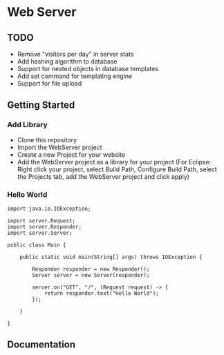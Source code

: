 # Web Server

## TODO
* Remove "visitors per day" in server stats
* Add hashing algorithm to database
* Support for nested objects in database templates
* Add set command for templating engine
* Support for file upload

## Getting Started
### Add Library
* Clone this repository
* Import the WebServer project
* Create a new Project for your website
* Add the WebServer project as a library for your project (For Eclipse: Right click your project, select Build Path, Configure Build Path, select the Projects tab, add the WebServer project and click apply)
### Hello World
```
import java.io.IOException;

import server.Request;
import server.Responder;
import server.Server;

public class Main {

	public static void main(String[] args) throws IOException {
		
		Responder responder = new Responder();
		Server server = new Server(responder);
		
		server.on("GET", "/", (Request request) -> {
			return responder.text("Hello World");
		});

	}

}
```

## Documentation
